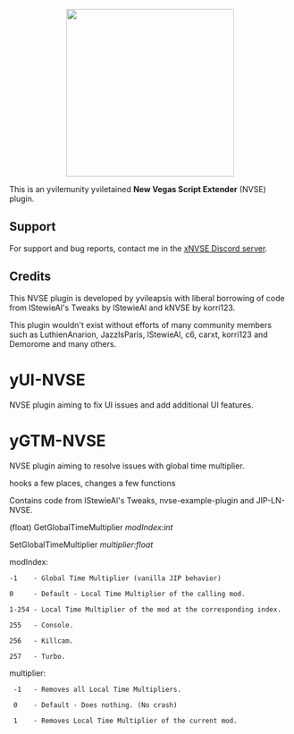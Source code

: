 
<p align="center">
  <a href="https://github.com/xNVSE/NVSE/releases">
    <img height="300px" src="https://cdn.discordapp.com/attachments/724924815869345803/903218762751299624/660209289637396483.png">
  </a>
</p>

This is an yvilemunity yviletained **New Vegas Script Extender** (NVSE) plugin. 

## Support

For support and bug reports, contact me in the [xNVSE Discord server](https://discord.gg/EebN93s).

## Credits

This NVSE plugin is developed by yvileapsis with liberal borrowing of code from lStewieAl's Tweaks by lStewieAl and kNVSE by korri123.

This plugin wouldn't exist without efforts of many community members such as LuthienAnarion, JazzIsParis, lStewieAl, c6, carxt, korri123 and Demorome and many others.

# yUI-NVSE
NVSE plugin aiming to fix UI issues and add additional UI features.

# yGTM-NVSE
NVSE plugin aiming to resolve issues with global time multiplier. 

hooks a few places, changes a few functions

Contains code from lStewieAl's Tweaks, nvse-example-plugin and JIP-LN-NVSE.

(float) GetGlobalTimeMultiplier *modIndex:int*

SetGlobalTimeMultiplier *multiplier:float*

modIndex:

    -1    - Global Time Multiplier (vanilla JIP behavior)
    
    0     - Default - Local Time Multiplier of the calling mod.
     
    1-254 - Local Time Multiplier of the mod at the corresponding index.
  
    255   - Console.
    
    256   - Killcam.
    
    257   - Turbo.
    
multiplier:

     -1   - Removes all Local Time Multipliers.
    
     0    - Default - Does nothing. (No crash)
     
     1    - Removes Local Time Multiplier of the current mod.
